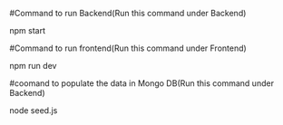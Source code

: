 #Command to run Backend(Run this command under Backend)

npm start

#Command to run frontend(Run this command under Frontend)

npm run dev

#coomand to populate the data in Mongo DB(Run this command under Backend)

node seed.js
